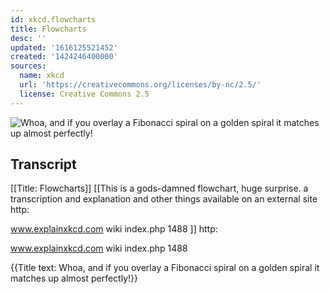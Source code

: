 ```yaml
---
id: xkcd.flowcharts
title: Flowcharts
desc: ''
updated: '1616125521452'
created: '1424246400000'
sources:
  name: xkcd
  url: 'https://creativecommons.org/licenses/by-nc/2.5/'
  license: Creative Commons 2.5
---
```

![Whoa, and if you overlay a Fibonacci spiral on a golden spiral it matches up almost perfectly!](https://imgs.xkcd.com/comics/flowcharts.png)

## Transcript
[[Title: Flowcharts]]
[[This is a gods-damned flowchart, huge surprise. a transcription and explanation and other things available on an external site http:

www.explainxkcd.com
wiki
index.php
1488 ]]
http:

www.explainxkcd.com
wiki
index.php
1488

{{Title text: Whoa, and if you overlay a Fibonacci spiral on a golden spiral it matches up almost perfectly!}}

